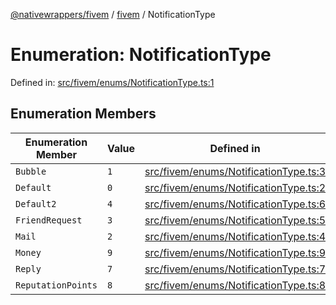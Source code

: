 [@nativewrappers/fivem](../../README.md) / [fivem](../README.md) / NotificationType

# Enumeration: NotificationType

Defined in: [src/fivem/enums/NotificationType.ts:1](https://github.com/nativewrappers/fivem/blob/712f0bf92fff25cfcad1f759429c48668c195b4a/src/fivem/enums/NotificationType.ts#L1)

## Enumeration Members

| Enumeration Member | Value | Defined in |
| ------ | ------ | ------ |
| <a id="bubble"></a> `Bubble` | `1` | [src/fivem/enums/NotificationType.ts:3](https://github.com/nativewrappers/fivem/blob/712f0bf92fff25cfcad1f759429c48668c195b4a/src/fivem/enums/NotificationType.ts#L3) |
| <a id="default"></a> `Default` | `0` | [src/fivem/enums/NotificationType.ts:2](https://github.com/nativewrappers/fivem/blob/712f0bf92fff25cfcad1f759429c48668c195b4a/src/fivem/enums/NotificationType.ts#L2) |
| <a id="default2"></a> `Default2` | `4` | [src/fivem/enums/NotificationType.ts:6](https://github.com/nativewrappers/fivem/blob/712f0bf92fff25cfcad1f759429c48668c195b4a/src/fivem/enums/NotificationType.ts#L6) |
| <a id="friendrequest"></a> `FriendRequest` | `3` | [src/fivem/enums/NotificationType.ts:5](https://github.com/nativewrappers/fivem/blob/712f0bf92fff25cfcad1f759429c48668c195b4a/src/fivem/enums/NotificationType.ts#L5) |
| <a id="mail"></a> `Mail` | `2` | [src/fivem/enums/NotificationType.ts:4](https://github.com/nativewrappers/fivem/blob/712f0bf92fff25cfcad1f759429c48668c195b4a/src/fivem/enums/NotificationType.ts#L4) |
| <a id="money"></a> `Money` | `9` | [src/fivem/enums/NotificationType.ts:9](https://github.com/nativewrappers/fivem/blob/712f0bf92fff25cfcad1f759429c48668c195b4a/src/fivem/enums/NotificationType.ts#L9) |
| <a id="reply"></a> `Reply` | `7` | [src/fivem/enums/NotificationType.ts:7](https://github.com/nativewrappers/fivem/blob/712f0bf92fff25cfcad1f759429c48668c195b4a/src/fivem/enums/NotificationType.ts#L7) |
| <a id="reputationpoints"></a> `ReputationPoints` | `8` | [src/fivem/enums/NotificationType.ts:8](https://github.com/nativewrappers/fivem/blob/712f0bf92fff25cfcad1f759429c48668c195b4a/src/fivem/enums/NotificationType.ts#L8) |
